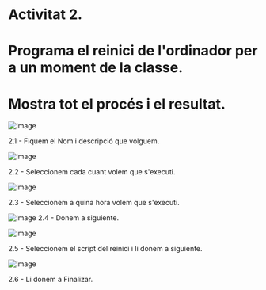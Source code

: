 # Activitat 2.
# Programa el reinici de l'ordinador per a un moment de la classe.
# Mostra tot el procés i el resultat.

![image](https://github.com/user-attachments/assets/39e8b803-1b90-4632-a5c4-50ac7dc2d83f)

2.1 - Fiquem el Nom i descripció que volguem.

![image](https://github.com/user-attachments/assets/4091cd39-2571-45e7-ba32-8cc60f8c0156)

2.2 - Seleccionem cada cuant volem que s'executi.

![image](https://github.com/user-attachments/assets/e914f52c-ae8a-4d3b-b178-c3e67daf5f58)

2.3 - Seleccionem a quina hora volem que s'executi.

![image](https://github.com/user-attachments/assets/3bac0297-47d1-4c93-8707-b1f9f1000072)
2.4 - Donem a siguiente.

![image](https://github.com/user-attachments/assets/d1c3bca1-b922-4faa-88b0-66d37d6e1384)

2.5 - Seleccionem el script del reinici i li donem a siguiente.

![image](https://github.com/user-attachments/assets/705dfd85-f41e-4c31-b9ff-f23dcd3e26b0)

2.6 - Li donem a Finalizar.
